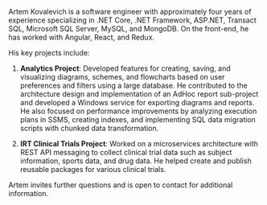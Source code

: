 Artem Kovalevich is a software engineer with approximately four years of experience specializing in .NET Core, .NET Framework, ASP.NET, Transact SQL, Microsoft SQL Server, MySQL, and MongoDB. On the front-end, he has worked with Angular, React, and Redux.

His key projects include:

1. **Analytics Project**: Developed features for creating, saving, and visualizing diagrams, schemes, and flowcharts based on user preferences and filters using a large database. He contributed to the architecture design and implementation of an AdHoc report sub-project and developed a Windows service for exporting diagrams and reports. He also focused on performance improvements by analyzing execution plans in SSMS, creating indexes, and implementing SQL data migration scripts with chunked data transformation.

2. **IRT Clinical Trials Project**: Worked on a microservices architecture with REST API messaging to collect clinical trial data such as subject information, sports data, and drug data. He helped create and publish reusable packages for various clinical trials.

Artem invites further questions and is open to contact for additional information.